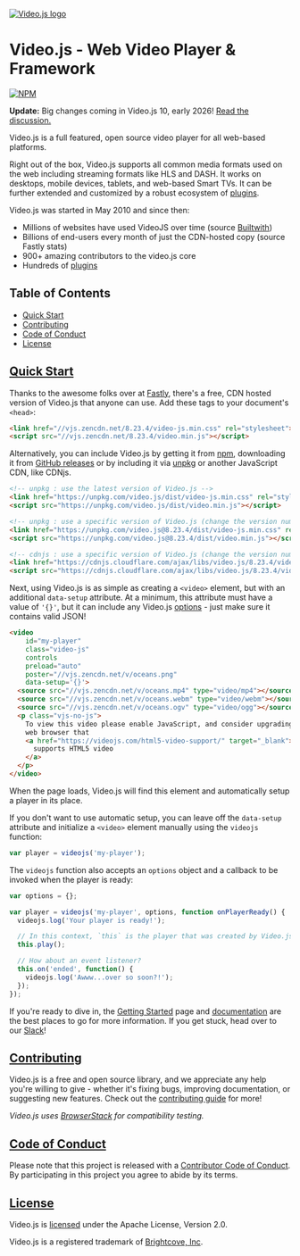 [![Video.js logo][logo]][vjs] 

# Video.js - Web Video Player & Framework

[![NPM][npm-icon]][npm-link]

**Update:** Big changes coming in Video.js 10, early 2026! [Read the discussion.](https://github.com/videojs/video.js/discussions/9035)

Video.js is a full featured, open source video player for all web-based platforms.

Right out of the box, Video.js supports all common media formats used on the web including streaming formats like HLS and DASH. It works on desktops, mobile devices, tablets, and web-based Smart TVs. It can be further extended and customized by a robust ecosystem of [plugins][plugins].

Video.js was started in May 2010 and since then:

* Millions of websites have used VideoJS over time (source [Builtwith][builtwith])
* Billions of end-users every month of just the CDN-hosted copy (source Fastly stats)
* 900+ amazing contributors to the video.js core
* Hundreds of [plugins](https://videojs.com/plugins/)

## Table of Contents

* [Quick Start](#quick-start)
* [Contributing](#contributing)
* [Code of Conduct](#code-of-conduct)
* [License](#license)

## [Quick Start][getting-started]

Thanks to the awesome folks over at [Fastly][fastly], there's a free, CDN hosted version of Video.js that anyone can use. Add these tags to your document's `<head>`:

```html
<link href="//vjs.zencdn.net/8.23.4/video-js.min.css" rel="stylesheet">
<script src="//vjs.zencdn.net/8.23.4/video.min.js"></script>
```

Alternatively, you can include Video.js by getting it from [npm](https://videojs.com/getting-started/#install-via-npm), downloading it from [GitHub releases](https://github.com/videojs/video.js/releases) or by including it via [unpkg](https://unpkg.com) or another JavaScript CDN, like CDNjs.

```html
<!-- unpkg : use the latest version of Video.js -->
<link href="https://unpkg.com/video.js/dist/video-js.min.css" rel="stylesheet">
<script src="https://unpkg.com/video.js/dist/video.min.js"></script>

<!-- unpkg : use a specific version of Video.js (change the version numbers as necessary) -->
<link href="https://unpkg.com/video.js@8.23.4/dist/video-js.min.css" rel="stylesheet">
<script src="https://unpkg.com/video.js@8.23.4/dist/video.min.js"></script>

<!-- cdnjs : use a specific version of Video.js (change the version numbers as necessary) -->
<link href="https://cdnjs.cloudflare.com/ajax/libs/video.js/8.23.4/video-js.min.css" rel="stylesheet">
<script src="https://cdnjs.cloudflare.com/ajax/libs/video.js/8.23.4/video.min.js"></script>
```

Next, using Video.js is as simple as creating a `<video>` element, but with an additional `data-setup` attribute. At a minimum, this attribute must have a value of `'{}'`, but it can include any Video.js [options][options] - just make sure it contains valid JSON!

```html
<video
    id="my-player"
    class="video-js"
    controls
    preload="auto"
    poster="//vjs.zencdn.net/v/oceans.png"
    data-setup='{}'>
  <source src="//vjs.zencdn.net/v/oceans.mp4" type="video/mp4"></source>
  <source src="//vjs.zencdn.net/v/oceans.webm" type="video/webm"></source>
  <source src="//vjs.zencdn.net/v/oceans.ogv" type="video/ogg"></source>
  <p class="vjs-no-js">
    To view this video please enable JavaScript, and consider upgrading to a
    web browser that
    <a href="https://videojs.com/html5-video-support/" target="_blank">
      supports HTML5 video
    </a>
  </p>
</video>
```

When the page loads, Video.js will find this element and automatically setup a player in its place.

If you don't want to use automatic setup, you can leave off the `data-setup` attribute and initialize a `<video>` element manually using the `videojs` function:

```js
var player = videojs('my-player');
```

The `videojs` function also accepts an `options` object and a callback to be invoked when the player is ready:

```js
var options = {};

var player = videojs('my-player', options, function onPlayerReady() {
  videojs.log('Your player is ready!');

  // In this context, `this` is the player that was created by Video.js.
  this.play();

  // How about an event listener?
  this.on('ended', function() {
    videojs.log('Awww...over so soon?!');
  });
});
```

If you're ready to dive in, the [Getting Started][getting-started] page and [documentation][docs] are the best places to go for more information. If you get stuck, head over to our [Slack][slack-link]!

## [Contributing][contributing]

Video.js is a free and open source library, and we appreciate any help you're willing to give - whether it's fixing bugs, improving documentation, or suggesting new features. Check out the [contributing guide][contributing] for more!

_Video.js uses [BrowserStack][browserstack] for compatibility testing._

## [Code of Conduct][coc]

Please note that this project is released with a [Contributor Code of Conduct][coc]. By participating in this project you agree to abide by its terms.

## [License][license]

Video.js is [licensed][license] under the Apache License, Version 2.0.

Video.js is a registered trademark of [Brightcove, Inc][bc].

[bc]: https://www.brightcove.com/

[browserstack]: https://browserstack.com

[builtwith]: https://trends.builtwith.com/media/VideoJS

[contributing]: https://github.com/videojs/admin/blob/main/CONTRIBUTING.md

[docs]: https://docs.videojs.com

[fastly]: https://www.fastly.com/

[getting-started]: https://videojs.com/getting-started/

[license]: LICENSE

[logo]: https://videojs.com/logo-white.png

[npm-icon]: https://nodei.co/npm/video.js.png?downloads=true&downloadRank=true

[npm-link]: https://nodei.co/npm/video.js/

[options]: https://videojs.com/guides/options/

[plugins]: https://videojs.com/plugins/

[slack-link]: https://slack.videojs.com

[vjs]: https://videojs.com

[coc]: https://github.com/videojs/admin/blob/main/CODE_OF_CONDUCT.md
